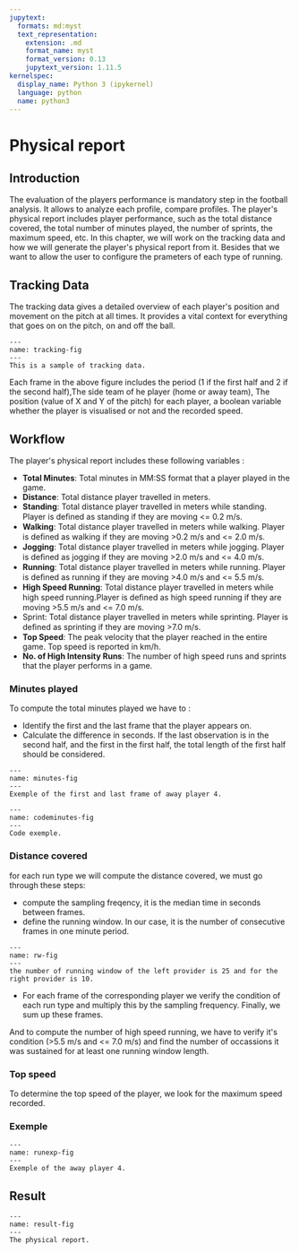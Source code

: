 ```yaml
---
jupytext:
  formats: md:myst
  text_representation:
    extension: .md
    format_name: myst
    format_version: 0.13
    jupytext_version: 1.11.5
kernelspec:
  display_name: Python 3 (ipykernel)
  language: python
  name: python3
---
```


# Physical  report

## Introduction
The evaluation of the players performance is mandatory step in the football analysis. It allows to analyze each profile, compare profiles.
The player's physical report includes player performance, such as the total distance covered, the total number of minutes played, the number of sprints, the maximum speed, etc. 
In this chapter, we will work on the tracking data and how we will generate the player's physical report from it.
Besides that we want to allow the user to configure the prameters of each type of running.

## Tracking Data
The tracking data gives a detailed overview of each player's position and movement on the pitch at all times. It provides a vital context for everything that goes on on the pitch, on and off the ball.
```{figure} img/trackingdata.png
---
name: tracking-fig
---
This is a sample of tracking data. 
```
Each frame in the above figure includes the period (1 if the first half and 2 if the second half),The side team of he player (home or away team), The position (value of X and Y of the pitch) for each player, a boolean variable whether the player is visualised or not and the recorded speed.
## Workflow
The player's physical report includes these following variables :

* **Total Minutes**: Total minutes in MM:SS format that a player played in the game.
* **Distance**: Total distance player travelled in meters.
* **Standing**: Total distance player travelled in meters while standing. Player is deﬁned as standing if they are moving <= 0.2 m/s.
* **Walking**: Total distance player travelled in meters while walking. Player is deﬁned as walking if they are moving >0.2 m/s and <= 2.0 m/s.
* **Jogging**: Total distance player travelled in meters while jogging. Player is deﬁned as jogging if they are moving >2.0 m/s and <= 4.0 m/s.
* **Running**: Total distance player travelled in meters while running. Player is deﬁned as running if they are moving >4.0 m/s and <= 5.5 m/s.
* **High Speed Running**: Total distance player travelled in meters while high speed running.Player is deﬁned as high speed running if they are moving >5.5 m/s and <= 7.0 m/s.
* Sprint: Total distance player travelled in meters while sprinting. Player is deﬁned as sprinting if they are moving >7.0 m/s.
* **Top Speed**: The peak velocity that the player reached in the entire game. Top speed is reported in km/h.
* **No. of High Intensity Runs**: The number of high speed runs and sprints that the player performs in a game.

### Minutes played
To compute the total minutes played we have to :
- Identify the first and the last frame that the player appears on.
- Calculate the difference in seconds. If the last observation is in the second half, and the first in the first half, the total length of the first half should be considered.
```{figure} img/minutes.png
---
name: minutes-fig
---
Exemple of the first and last frame of away player 4. 
```

```{figure} img/codeminutes.png
---
name: codeminutes-fig
---
Code exemple. 
```
### Distance covered 
for each run type we will compute the distance covered, we must go through these steps:
* compute the sampling freqency, it is the median time in seconds between frames.
* define the running window. In our case, it is the number of consecutive frames in one minute period.

```{figure} img/rw.png
---
name: rw-fig
---
the number of running window of the left provider is 25 and for the right provider is 10. 
```
* For each frame of the corresponding player we verify the condition of each run type and multiply this by the sampling frequency. Finally, we sum up these frames.

And to compute the number of high speed running, we have to verify it's condition (>5.5 m/s and <= 7.0 m/s) and find the number of occassions it was sustained for at least one running window length.

### Top speed

To determine the top speed of the player, we look for the maximum speed recorded.

### Exemple
```{figure} img/runexp.png
---
name: runexp-fig
---
Exemple of the away player 4. 
```

## Result
```{figure} img/result.png
---
name: result-fig
---
The physical report. 
```

```{code-cell} ipython3

```
